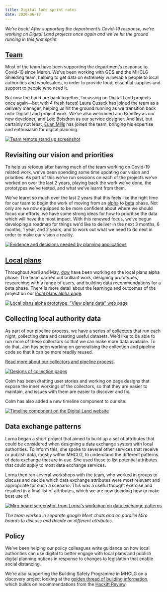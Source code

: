 ```yaml
---
title: Digital land sprint notes
date: 2020-06-17
---
```


_We’re back! After supporting the department’s Covid-19 response, we’re working on Digital Land projects once again and we’ve hit the ground running in this first sprint._

## [Team](https://digital-land.github.io/about/)

Most of the team have been supporting the department’s response to Covid-19 since March. We’ve been working with GDS and the MHCLG Shielding team, helping to get data on extremely vulnerable people to local authorities and wholesalers, in order to provide food, essential supplies and support to people who need it.

But now the band are back together, focussing on Digital Land projects once again&mdash;but with 4 fresh faces! Laura Cusack has joined the team as a delivery manager, helping us hit the ground running as we transition back onto Digital Land project work. We’ve also welcomed Jon Bramley as our new developer, and Lo&yicy;c Boisdron as our service designer. And last, but certainly not least, [Euan Mills](https://twitter.com/euanmills?ref_src=twsrc%5Egoogle%7Ctwcamp%5Eserp%7Ctwgr%5Eauthor) has joined the team, bringing his expertise and enthusiasm for digital planning.

<a href="https://www.flickr.com/photos/182343195@N08/50016131086/in/dateposted-public/" title="Team remote stand up screenshot"><img src="https://live.staticflickr.com/65535/50016131086_603f55bc85_c.jpg" alt="Team remote stand up screenshot"></a>

## Revisiting our vision and priorities 
To help us refocus after having much of the team working on Covid-19 related work, we’ve been spending some time updating our vision and priorities. As part of this we’ve run sessions on each of the projects we’ve worked on over the last 2 years, playing back the work we’ve done, the prototypes we’ve tested, and what we’ve learnt from them. 

We’ve learnt so much over the last 2 years that this feels like the right time for our team to begin the work of moving from an [alpha](https://www.gov.uk/service-manual/agile-delivery/how-the-alpha-phase-works) to [beta](https://www.gov.uk/service-manual/agile-delivery/how-the-beta-phase-works) phase.  Not only are we now equipped to be more confident about where we should focus our efforts, we have some strong ideas for how to prioritise the data which will have the most impact. With this renewed focus, we’ve begun developing a roadmap for things we'd like to deliver in the next 3 months, 6 months, 1 year, and 2 years, and to work out what we need to do next in order to make our vision a reality.

<a href="https://www.flickr.com/photos/psd/49991856243/in/dateposted-public/" title="Evidence and decisions needed by planning applications"><img src="https://live.staticflickr.com/65535/49991856243_1c10074757_c.jpg" alt="Evidence and decisions needed by planning applications"></a>

## [Local plans](https://digital-land.github.io/project/local-plans/alpha/)

Throughout April and May, [dxw](https://www.dxw.com/) have been working on the local plans alpha phase. The team carried out brilliant work, designing prototypes, researching with a range of users, and building data recommendations for a beta phase. There is more detail about the learnings and outcomes of the project on our [local plans alpha page](https://digital-land.github.io/project/local-plans/alpha/).

<a href="https://www.flickr.com/photos/182343195@N08/50016404047/in/dateposted-public/" title="Local plans alpha prototype: &quot;View plans data&quot; web page"><img src="https://live.staticflickr.com/65535/50016404047_63264d782a_c.jpg" alt="Local plans alpha prototype: &quot;View plans data&quot; web page"></a>

## Collecting local authority data

As part of our pipeline process, we have a series of [collectors](https://digital-land.github.io/guidance/pipeline/#1-collect) that run each night, collecting data and creating useful datasets. We’d like to be able to run more of these collectors so that we can make more data available. To do that, Jon has been working on generalising the collection and pipeline code so that it can be more readily reused.

[Read more about our collectors and pipeline process](https://digital-land.github.io/guidance/pipeline).

<a data-flickr-embed="true" href="https://www.flickr.com/photos/182343195@N08/50015642388/in/dateposted-public/" title="Designs of collection pages"><img src="https://live.staticflickr.com/65535/50015642388_33580f8b7b_c.jpg" alt="Designs of collection pages"></a>

Colm has been drafting user stories and working on page designs that expose the inner workings of the collectors, so that they are easier to maintain, and issues with them are easier to discover and fix. 

Colm has also added a new timeline component to our site:

<a data-flickr-embed="true" href="https://www.flickr.com/photos/182343195@N08/50015642348/in/dateposted-public/" title="Timeline component on the Digital Land website"><img src="https://live.staticflickr.com/65535/50015642348_1b40a23a7d_c.jpg" alt="Timeline component on the Digital Land website"></a>

## Data exchange patterns
Lorna began a short project that aimed to build up a set of attributes that could be considered when designing a data exchange system with local authorities. To inform this, she spoke to several other services that receive or publish data, mostly within MHCLG, to understand the different patterns of data exchange that are in use. She used these to list potential attributes that could apply to most data exchange services. 

Lorna then ran several workshops with the team, who worked in groups to discuss and decide which data exchange attributes were most relevant and appropriate for such a scenario. This was a useful thought exercise and resulted in a final list of attributes, which we are now deciding how to make best use of.

<a href="https://www.flickr.com/photos/182343195@N08/50016431772/in/dateposted-public/" title="Miro board screenshot from Lorna&#x27;s workshop on data exchange patterns"><img src="https://live.staticflickr.com/65535/50016431772_2d3a0685b3_c.jpg" alt="Miro board screenshot from Lorna&#x27;s workshop on data exchange patterns"></a>

_The team worked in separate google Meet chats and on parallel Miro boards to discuss and decide on different attributes._

## Policy

We’ve been helping our policy colleagues write guidance on how local authorities can use digital to better engage with local plans and publish digital planning notices in response to changes to legislation that enable social distancing.

We’re also supporting the Building Safety Programme in MHCLG on a discovery project looking at the [golden thread of building information](https://digital-land.github.io/project/golden-thread-of-building-information/), which builds on recommendations from the [Hackitt Review](https://www.gov.uk/government/collections/independent-review-of-building-regulations-and-fire-safety-hackitt-review#:~:text=The%20Independent%20Review%20of%20Building,regulatory%20system%20for%20the%20future).  
